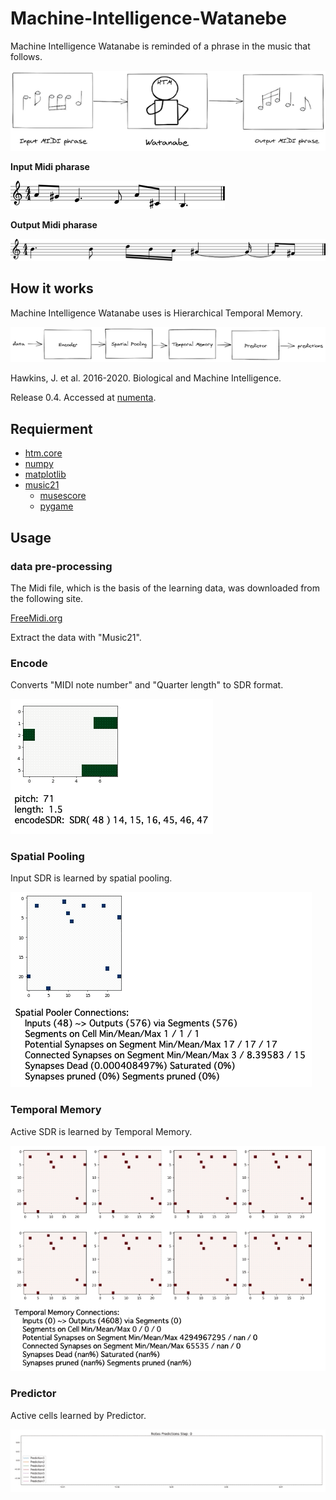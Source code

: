 # Machine-Intelligence-Watanebe

Machine Intelligence Watanabe is reminded of a phrase in the music that follows.

![1.png](https://github.com/PonDad/Machine-Intelligence-Watanebe/blob/master/data/1.png)

**Input Midi pharase**

![2.png](https://github.com/PonDad/Machine-Intelligence-Watanebe/blob/master/data/2.png)

**Output Midi pharase**

![3.png](https://github.com/PonDad/Machine-Intelligence-Watanebe/blob/master/data/3.png)

## How it works

Machine Intelligence Watanabe uses is Hierarchical Temporal Memory.

![4.png](https://github.com/PonDad/Machine-Intelligence-Watanebe/blob/master/data/4.png)

Hawkins, J. et al. 2016-2020. Biological and Machine Intelligence.

   Release 0.4. Accessed at [numenta](https://numenta.com/resources/biological-and-machine-intelligence/).

## Requierment

- [htm.core](https://github.com/htm-community/htm.core) 
- [numpy](https://numpy.org/) 
- [matplotlib](https://matplotlib.org/users/installing.html)
- [music21](http://web.mit.edu/music21/)
    - [musescore](https://musescore.org/ja)
    - [pygame](https://www.pygame.org/news)

## Usage

### data pre-processing

The Midi file, which is the basis of the learning data, was downloaded from the following site.

[FreeMidi.org](https://freemidi.org/download3-1118-norwegian-wood-beatles)

Extract the data with "Music21".

### Encode

Converts "MIDI note number" and "Quarter length" to SDR format.

![6.gif](https://github.com/PonDad/Machine-Intelligence-Watanebe/blob/master/data/6.gif)

### Spatial Pooling

Input SDR is learned by spatial pooling.

![7.gif](https://github.com/PonDad/Machine-Intelligence-Watanebe/blob/master/data/7.gif)

### Temporal Memory

Active SDR is learned by Temporal Memory.

![8.gif](https://github.com/PonDad/Machine-Intelligence-Watanebe/blob/master/data/8.gif)

### Predictor

Active cells learned by Predictor.

![9.gif](https://github.com/PonDad/Machine-Intelligence-Watanebe/blob/master/data/9.gif)